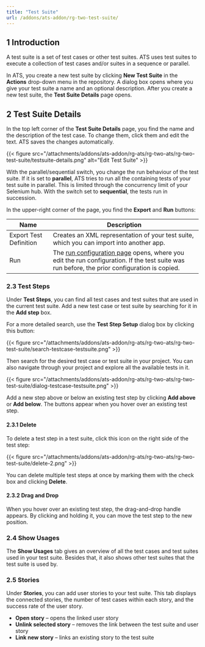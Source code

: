 ```yaml
---
title: "Test Suite"
url: /addons/ats-addon/rg-two-test-suite/
---
```


## 1 Introduction

A test suite is a set of test cases or other test suites. ATS uses test suites to execute a collection of test cases and/or suites in a sequence or parallel.

In ATS, you create a new test suite by clicking **New Test Suite** in the **Actions** drop-down menu in the repository. A dialog box opens where you give your test suite a name and an optional description. After you create a new test suite, the **Test Suite Details** page opens.

## 2 Test Suite Details

In the top left corner of the **Test Suite Details** page, you find the name and the description of the test case.  To change them, click them and edit the text. ATS saves the changes automatically.

{{< figure src="/attachments/addons/ats-addon/rg-ats/rg-two-ats/rg-two-test-suite/testsuite-details.png" alt="Edit Test Suite" >}}

With the parallel/sequential switch, you change the run behaviour of the test suite. If it is set to **parallel**, ATS tries to run all the containing tests of your test suite in parallel. This is limited through the concurrency limit of your Selenium hub. With the switch set to **sequential**, the tests run in succession.

In the upper-right corner of the page, you find the **Export** and **Run** buttons:

| Name                   | Description                              |
| ---------------------- | ---------------------------------------- |
| Export Test Definition | Creates an XML representation of your test suite, which you can import into another app. |
| Run                    | The [run configuration page](/addons/ats-addon/rg-two-test-run/) opens, where you edit the run configuration. If the test suite was run before, the prior configuration is copied. |

### 2.3 Test Steps

Under **Test Steps**, you can find all test cases and test suites that are used in the current test suite. Add a new test case or test suite by searching for it in the **Add step** box.

For a more detailed search, use the **Test Step Setup** dialog box by clicking this button:

{{< figure src="/attachments/addons/ats-addon/rg-ats/rg-two-ats/rg-two-test-suite/search-testcase-testsuite.png" >}}

Then search for the desired test case or test suite in your project. You can also navigate through your project and explore all the available tests in it. 

{{< figure src="/attachments/addons/ats-addon/rg-ats/rg-two-ats/rg-two-test-suite/dialog-testcase-testsuite.png" >}}

Add a new step above or below an existing test step by clicking **Add above** or **Add below**. The buttons appear when you hover over an existing test step.

#### 2.3.1 Delete

To delete a test step in a test suite, click this icon on the right side of the test step:

{{< figure src="/attachments/addons/ats-addon/rg-ats/rg-two-ats/rg-two-test-suite/delete-2.png" >}}

You can delete multiple test steps at once by marking them with the check box and clicking **Delete**.

#### 2.3.2 Drag and Drop

When you hover over an existing test step, the drag-and-drop handle appears. By clicking and holding it, you can move the test step to the new position.

### 2.4 Show Usages

The **Show Usages** tab gives an overview of all the test cases and test suites used in your test suite. Besides that, it also shows other test suites that the test suite is used by.

### 2.5 Stories

Under **Stories**, you can add user stories to your test suite. This tab displays the connected stories, the number of test cases within each story, and the success rate of the user story.

* **Open story** – opens the linked user story
* **Unlink selected story** – removes the link between the test suite and user story
* **Link new story** – links an existing story to the test suite
